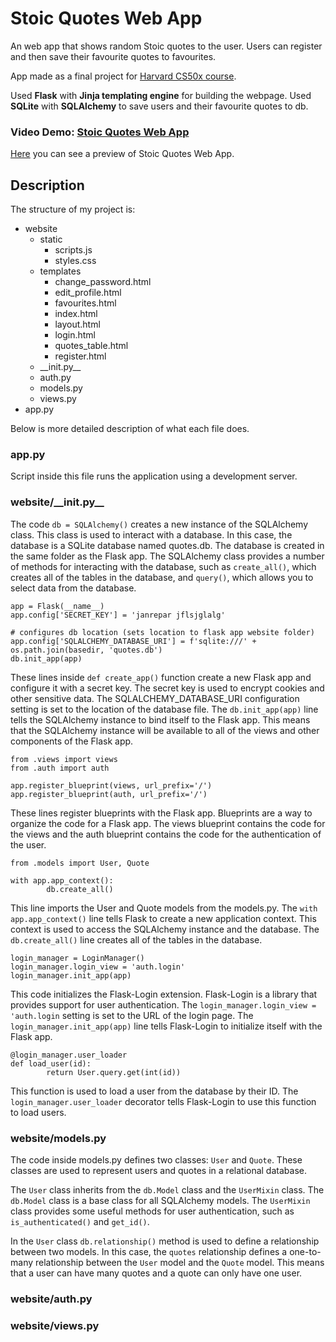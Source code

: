 # Stoic Quotes Web App
An web app that shows random Stoic quotes to the user. Users can register and then save their favourite quotes to favourites.

App made as a final project for [Harvard CS50x course](https://cs50.harvard.edu/x/2023/).

Used **Flask** with **Jinja templating engine** for building the webpage. Used **SQLite** with **SQLAlchemy** to save users and their favourite quotes to db.

### Video Demo: [Stoic Quotes Web App](https://studio.youtube.com/video/HtdNKQfF-dQ/edit)
[Here](https://studio.youtube.com/video/HtdNKQfF-dQ/edit) you can see a preview of Stoic Quotes Web App.

## Description
The structure of my project is:
* website
	* static
		* scripts.js
		* styles.css
	* templates
		* change_password.html
		* edit_profile.html
		* favourites.html
		* index.html
		* layout.html
		* login.html
		* quotes_table.html
		* register.html
	* \_\_init.py__
	* auth.py
	* models.py
	* views.py
* app.py

Below is more detailed description of what each file does.

### app.py
Script inside this file runs the application using a development server.

### website/\_\_init.py__
The code `db = SQLAlchemy()` creates a new instance of the SQLAlchemy class. This class is used to interact with a database. In this case, the database is a SQLite database named quotes.db. The database is created in the same folder as the Flask app. The SQLAlchemy class provides a number of methods for interacting with the database, such as `create_all()`, which creates all of the tables in the database, and `query()`, which allows you to select data from the database.

```
app = Flask(__name__)
app.config['SECRET_KEY'] = 'janrepar jflsjglalg'

# configures db location (sets location to flask app website folder)
app.config['SQLALCHEMY_DATABASE_URI'] = f'sqlite:///' + os.path.join(basedir, 'quotes.db')
db.init_app(app)
```
These lines inside `def create_app()` function create a new Flask app and configure it with a secret key. The secret key is used to encrypt cookies and other sensitive data. The SQLALCHEMY_DATABASE_URI configuration setting is set to the location of the database file. The `db.init_app(app)` line tells the SQLAlchemy instance to bind itself to the Flask app. This means that the SQLAlchemy instance will be available to all of the views and other components of the Flask app.

```
from .views import views
from .auth import auth

app.register_blueprint(views, url_prefix='/')
app.register_blueprint(auth, url_prefix='/')
```
These lines register blueprints with the Flask app. Blueprints are a way to organize the code for a Flask app. The views blueprint contains the code for the views and the auth blueprint contains the code for the authentication of the user.

```
from .models import User, Quote

with app.app_context():
        db.create_all()
```
This line imports the User and Quote models from the models.py. The `with app.app_context()` line tells Flask to create a new application context. This context is used to access the SQLAlchemy instance and the database. The `db.create_all()` line creates all of the tables in the database.

```
login_manager = LoginManager()
login_manager.login_view = 'auth.login'
login_manager.init_app(app)
```
This code initializes the Flask-Login extension. Flask-Login is a library that provides support for user authentication. The `login_manager.login_view = 'auth.login` setting is set to the URL of the login page. The `login_manager.init_app(app)` line tells Flask-Login to initialize itself with the Flask app.

```
@login_manager.user_loader
def load_user(id):
        return User.query.get(int(id))
```
This function is used to load a user from the database by their ID. The `login_manager.user_loader` decorator tells Flask-Login to use this function to load users.

### website/models.py
The code inside models.py defines two classes: `User` and `Quote`. These classes are used to represent users and quotes in a relational database.

The `User` class inherits from the `db.Model` class and the `UserMixin` class. The `db.Model` class is a base class for all SQLAlchemy models. The `UserMixin` class provides some useful methods for user authentication, such as `is_authenticated()` and `get_id()`.

In the `User` class `db.relationship()` method is used to define a relationship between two models. In this case, the `quotes` relationship defines a one-to-many relationship between the `User` model and the `Quote` model. This means that a user can have many quotes and a quote can only have one user.

### website/auth.py


### website/views.py
